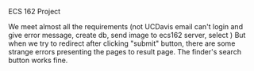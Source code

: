 ECS 162 Project

We meet almost all the requirements (not UCDavis email can't login and give error message, create db, send image to ecs162 server, select )
But when we try to redirect after clicking "submit" button, there are some strange errors presenting the pages to result page.
The finder's search button works fine. 